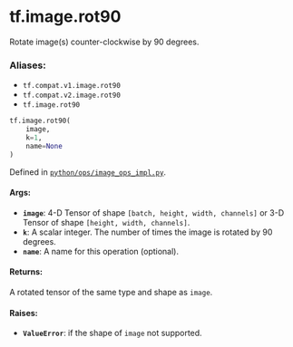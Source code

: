 <div itemscope itemtype="http://developers.google.com/ReferenceObject">
<meta itemprop="name" content="tf.image.rot90" />
<meta itemprop="path" content="Stable" />
</div>

# tf.image.rot90

Rotate image(s) counter-clockwise by 90 degrees.

### Aliases:

* `tf.compat.v1.image.rot90`
* `tf.compat.v2.image.rot90`
* `tf.image.rot90`

``` python
tf.image.rot90(
    image,
    k=1,
    name=None
)
```



Defined in [`python/ops/image_ops_impl.py`](/code/stable/tensorflow/python/ops/image_ops_impl.py).

<!-- Placeholder for "Used in" -->


#### Args:


* <b>`image`</b>: 4-D Tensor of shape `[batch, height, width, channels]` or 3-D Tensor
  of shape `[height, width, channels]`.
* <b>`k`</b>: A scalar integer. The number of times the image is rotated by 90 degrees.
* <b>`name`</b>: A name for this operation (optional).


#### Returns:

A rotated tensor of the same type and shape as `image`.



#### Raises:


* <b>`ValueError`</b>: if the shape of `image` not supported.